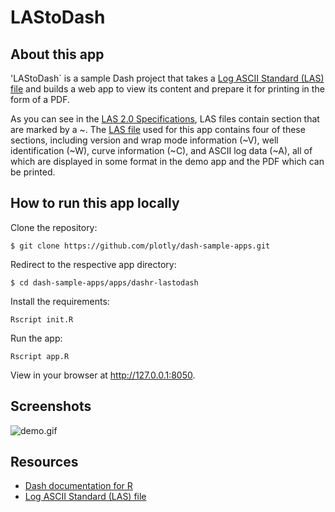 # LAStoDash

## About this app

'LAStoDash` is a sample Dash project that takes a [Log ASCII Standard (LAS) file](http://www.cwls.org/las/) and builds a web app to view its content and prepare it for printing in the form of a PDF.

As you can see in the [LAS 2.0 Specifications](http://www.cwls.org/wp-content/uploads/2017/02/Las2_Update_Feb2017.pdf), LAS files contain section that are marked by a ~. The [LAS file](data/alcor2.las) used for this app contains four of these sections, including version and wrap mode information (~V), well identification (~W), curve information (~C), and ASCII log data (~A), all of which are displayed in some format in the demo app and the PDF which can be printed. 

## How to run this app locally

Clone the repository:

```
$ git clone https://github.com/plotly/dash-sample-apps.git
```

Redirect to the respective app directory:

```
$ cd dash-sample-apps/apps/dashr-lastodash
```

Install the requirements:

```
Rscript init.R
```

Run the app:

```
Rscript app.R
```

View in your browser at http://127.0.0.1:8050.

## Screenshots

![demo.gif](demo.gif)

## Resources

* [Dash documentation for R](https://dashr-docs.herokuapp.com/)
* [Log ASCII Standard (LAS) file](http://www.cwls.org/las/)